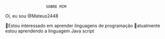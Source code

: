                       SOBRE MIM
            
Oi, eu sou @Mateus2448

👀Estou interessado em aprender linguagens de programação 
🌱atualmente estou aprendendo a linguagem Java script 
